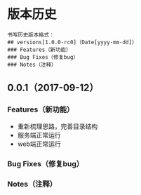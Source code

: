 # 版本历史
```
书写历史版本格式：
## versions[1.0.0-rc0]（Date[yyyy-mm-dd]）
### Features（新功能）
### Bug Fixes（修复bug）
### Notes（注释）
```
## 0.0.1（2017-09-12）
### Features（新功能）
- 重新梳理思路，完善目录结构
- 服务端正常运行
- web端正常运行
### Bug Fixes（修复bug）
### Notes（注释）